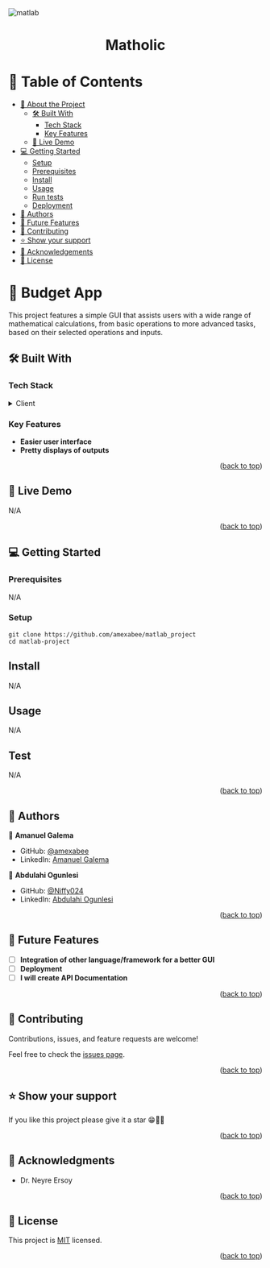<img src="https://img.shields.io/badge/MATLAB vR2017a-orange?style=for-the-badge&logo=matlab&logoColor=white" alt="matlab" height="auto" />


<div align="center">
  <h1><b>Matholic</b></h1>
</div>

# 📗 Table of Contents

- [📖 About the Project](#about-project)
  - [🛠 Built With](#built-with)
    - [Tech Stack](#tech-stack)
    - [Key Features](#key-features)
  - [🚀 Live Demo](#live-demo)
- [💻 Getting Started](#getting-started)
  - [Setup](#setup)
  - [Prerequisites](#prerequisites)
  - [Install](#install)
  - [Usage](#usage)
  - [Run tests](#run-tests)
  - [Deployment](#triangular_flag_on_post-deployment)
- [👥 Authors](#authors)
- [🔭 Future Features](#future-features)
- [🤝 Contributing](#contributing)
- [⭐️ Show your support](#support)
- [🙏 Acknowledgements](#acknowledgements)
- [📝 License](#license)

# 📖 Budget App <a name="about-project"></a>

This project features a simple GUI that assists users with a wide range of mathematical calculations, from basic operations to more advanced tasks, based on their selected operations and inputs.

## 🛠 Built With <a name="built-with"></a>

### Tech Stack <a name="tech-stack"></a>

<details>
  <summary>Client</summary>
  <ul>
    <li><a href="https://www.mathworks.com/">MATLAB</a></li>
  </ul>
</details>

### Key Features <a name="key-features"></a>

- **Easier user interface**
- **Pretty displays of outputs**

<p align="right">(<a href="#readme-top">back to top</a>)</p>

## 🚀 Live Demo <a name="live-demo"></a>

N/A

<p align="right">(<a href="#readme-top">back to top</a>)</p>

## 💻 Getting Started <a name="getting-started"></a>

### Prerequisites

N/A

### Setup

```
git clone https://github.com/amexabee/matlab_project
cd matlab-project
```

## Install

N/A

## Usage

N/A

## Test

N/A

<p align="right">(<a href="#readme-top">back to top</a>)</p>

## 👥 Authors <a name="authors"></a>

👤 **Amanuel Galema**

- GitHub: [@amexabee](https://github.com/amexabee)
- LinkedIn: [Amanuel Galema](https://linkedin.com/in/amanuel-galema)

👤 **Abdulahi Ogunlesi**

- GitHub: [@Niffy024](https://github.com/Niffy024)
- LinkedIn: [Abdulahi Ogunlesi](https://linkedin.com/in/abdulahi-ogunlesi-aa1b99300)

<p align="right">(<a href="#readme-top">back to top</a>)</p>

## 🔭 Future Features <a name="future-features"></a>

- [ ] **Integration of other language/framework for a better GUI**
- [ ] **Deployment**
- [ ] **I will create API Documentation**

<p align="right">(<a href="#readme-top">back to top</a>)</p>

## 🤝 Contributing <a name="contributing"></a>

Contributions, issues, and feature requests are welcome!

Feel free to check the [issues page](https://github.com/amexabee/matlab-project/issues).

<p align="right">(<a href="#readme-top">back to top</a>)</p>

## ⭐️ Show your support <a name="support"></a>

If you like this project please give it a star 😁🌟✨

<p align="right">(<a href="#readme-top">back to top</a>)</p>

## 🙏 Acknowledgments <a name="acknowledgements"></a>

- Dr. Neyre Ersoy
   
<p align="right">(<a href="#readme-top">back to top</a>)</p>

## 📝 License <a name="license"></a>

This project is [MIT](./LICENSE) licensed.

<p align="right">(<a href="#readme-top">back to top</a>)</p>
